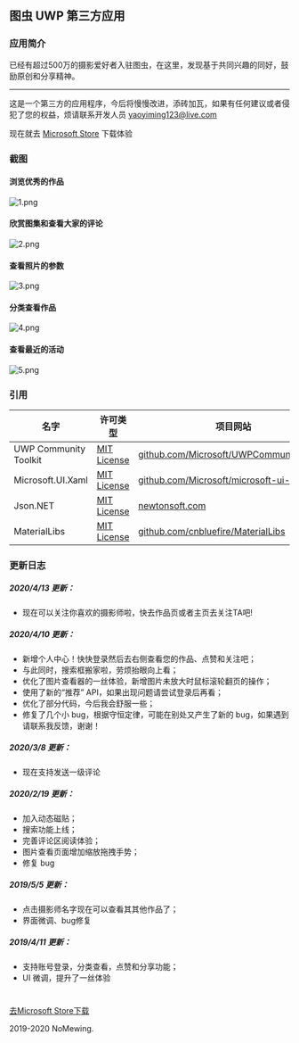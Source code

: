 ## <b>图虫 UWP 第三方应用</b>

### 应用简介

已经有超过500万的摄影爱好者入驻图虫，在这里，发现基于共同兴趣的同好，鼓励原创和分享精神。

------------------------------------------

这是一个第三方的应用程序，今后将慢慢改进，添砖加瓦，如果有任何建议或者侵犯了您的权益，烦请联系开发人员 yaoyiming123@live.com

现在就去 [Microsoft Store](https://www.microsoft.com/store/apps/9PLTN6HJWWKL) 下载体验

### 截图

#### 浏览优秀的作品
![1.png](Assets/README_PIC/1.png)

#### 欣赏图集和查看大家的评论
![2.png](Assets/README_PIC/2.png)

#### 查看照片的参数
![3.png](Assets/README_PIC/3.png)

#### 分类查看作品
![4.png](Assets/README_PIC/4.png)

#### 查看最近的活动
![5.png](Assets/README_PIC/5.png)

### 引用
| 名字 | 许可类型 | 项目网站 |
| --- | --- | --- |
| UWP Community Toolkit | [MIT License](https://github.com/Microsoft/UWPCommunityToolkit/blob/master/license.md) | [github.com/Microsoft/UWPCommunityToolkit ](https://github.com/Microsoft/UWPCommunityToolkit) |
| Microsoft.UI.Xaml | [MIT License](https://github.com/JamesNK/Newtonsoft.Json/blob/master/LICENSE.md) | [github.com/Microsoft/microsoft-ui-xaml](https://github.com/Microsoft/microsoft-ui-xaml) |
| Json.NET | [MIT License](https://github.com/JamesNK/Newtonsoft.Json/blob/master/LICENSE.md) | [newtonsoft.com](https://www.newtonsoft.com/json) |
| MaterialLibs | [MIT License](https://github.com/cnbluefire/MaterialLibs/blob/master/LICENSE) | [github.com/cnbluefire/MaterialLibs](https://github.com/cnbluefire/MaterialLibs) |


### 更新日志
##### 2020/4/13 更新：
* 现在可以关注你喜欢的摄影师啦，快去作品页或者主页去关注TA吧!

##### 2020/4/10 更新：
* 新增个人中心！快快登录然后去右侧查看您的作品、点赞和关注吧；
* 与此同时，搜索框搬家啦，劳烦抬眼向上看；
* 优化了图片查看器的一丝体验，新增图片未放大时鼠标滚轮翻页的操作；
* 使用了新的“推荐” API，如果出现问题请尝试登录后再看；
* 优化了部分代码，今后我会舒服一些；
* 修复了几个小 bug，根据守恒定律，可能在别处又产生了新的 bug，如果遇到请联系我反馈，谢谢！

##### 2020/3/8 更新：
* 现在支持发送一级评论

##### 2020/2/19 更新：
* 加入动态磁贴；
* 搜索功能上线；
* 完善评论区阅读体验；
* 图片查看页面增加缩放拖拽手势；
* 修复 bug

##### 2019/5/5 更新：
* 点击摄影师名字现在可以查看其其他作品了；
* 界面微调、bug修复

##### 2019/4/11 更新：
* 支持账号登录，分类查看，点赞和分享功能；
* UI 微调，提升了一丝体验

#
[去Microsoft Store下载](https://www.microsoft.com/store/apps/9PLTN6HJWWKL)

2019-2020 NoMewing.
